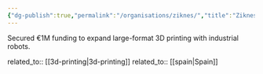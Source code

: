 ```yaml
---
{"dg-publish":true,"permalink":"/organisations/ziknes/","title":"Ziknes"}
---
```



Secured €1M funding to expand large-format 3D printing with industrial robots.

related_to:: [[3d-printing\|3d-printing]]
related_to:: [[spain\|Spain]]
